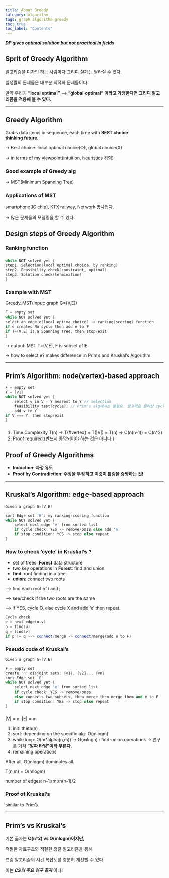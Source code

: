 ```yaml
---
title: About Greedy
category: algorithm
tags: graph algorithm greedy
toc: true
toc_label: "Contents"
---
```


**_DP gives optimal solution but not practical in fields_**

## Sprit of Greedy Algorithm

알고리즘을 디자인 하는 사람마다 그리디 설계는 달라질 수 있다.

실생활의 문제들은 대부분 최적화 문제들이다.

만약 우리가 **”local optimal”** —> **”global optimal” 이라고 가정한다면
그리디 알고리즘을 적용해 볼 수 있다.**

---

## Greedy Algorithm

Grabs data items in sequence, each time with **BEST choice  
thinking future.**

→ Best choice: local optimal choice(O), global choice(X)

→ in terms of my viewpoint(intuition, heuristics 경험)

### Good example of Greedy alg

→ MST(Minimum Spanning Tree)

### Applications of MST

smartphone(IC chip), KTX railway, Network 망사업자,

→ 많은 문제들의 모델링을 할 수 있다.

## Design steps of Greedy Algorithm

### Ranking function

### <Design>

```cpp
while NOT solved yet {
step1. Selection(local optimal choice, by ranking)
step2. Feasibility check(constraint, optimal)
step3. Solution check(termination)
}
```

### Example with MST

Greedy_MST(input: graph G=(V,E))

```cpp
F = empty set
while NOT solved yet {
select an edge e(local optima choice) -> ranking(scoring) function
if e creates No cycle then add e to F
if T=(V,E) is a Spanning Tree, then stop/exit
}
```

→ output: MST T=(V,E), F is subset of E

→ how to select e? makes difference in Prim’s and Kruskal’s Algorithm.

---

## Prim’s Algorithm: node(vertex)-based approach

```cpp
F = empty set
Y = {v1}
while NOT solved yet {
	select v in V - Y nearest to Y // selection
	feasibility test(cycle?) // Prim's alg에서는 불필요. 알고리즘 원리상 cycle이 생길 수 없음.
	add v to Y
if V === Y, then stop/exit
}
```

### <Analysis>

1. Time Complexity T(n) → T(#vertex) = T(|V|) = T(n) ⇒ O(n(n-1)) = O(n^2)
2. Proof required.(반드시 증명되어야 하는 것은 아니다.)

## Proof of Greedy Algorithms

- **Induction: 과정 유도**
- **Proof by Contradiction: 주장을 부정하고 이것이 틀림을 증명하는 것!**

---

## Kruskal’s Algorithm: edge-based approach

```cpp
Given a graph G=(V,E)

sort Edge set 'E': my ranking/scoring function
while NOT solved yet {
	select next edge 'e' from sorted list
	if cycle check: YES -> remove/pass else add 'e'
	if stop condition: YES -> stop else repeat
}
```

### How to check ‘cycle’ in Kruskal’s ?

- set of trees: **Forest** data structure
- two key operations in **Forest**: find and union
- **find**: root finding in a tree
- **union**: connect two roots

—> find each root of i and j

—> see/check if the two roots are the same

—> if YES, cycle O, else cycle X and add ‘e’ then repeat.

```cpp
Cycle check
e = next edge(u,v)
p = find(u)
q = find(v)
if p != q --> connect/merge -> connect/merge(add e to F)
```

### Pseudo code of Kruskal’s

```cpp
Given a graph G=(V,E)

F = empty set
create 'n' disjoint sets: {v1}, {v2}... {vn}
sort Edge set 'E'
while NOT solved yet {
	select next edge 'e' from sorted list
	if cycle check: YES -> remove/pass
	else connects two subsets, then merge them merge them and e to F
	if stop condition: YES -> stop else repeat
}
```

### <Analysis>

|V| = n, |E| = m

1. init: theta(n)
2. sort: depending on the specific alg: O(mlogm)
3. while loop: O(m\*alpha(n,m)) → O(mlogn)
   : find-union operations → 연구를 거쳐 **”알파 타임"이라 부른다.**
4. remaining operations

After all, O(mlogm) dominates all.

T(n,m) = O(mlogm)

number of edges: n-1≤m≤n(n-1)/2

### Proof of Kruskal’s

similar to Prim’s.

---

## Prim’s vs Kruskal’s

기본 골자는 **O(n^2) vs O(mlogm)이지만,**

적절한 자료구조와 적절한 정렬 알고리즘을 통해

프림 알고리즘의 시간 복잡도를 충분히 개선할 수 있다.

이는 **_CS의 주요 연구 골자_** 이다!
